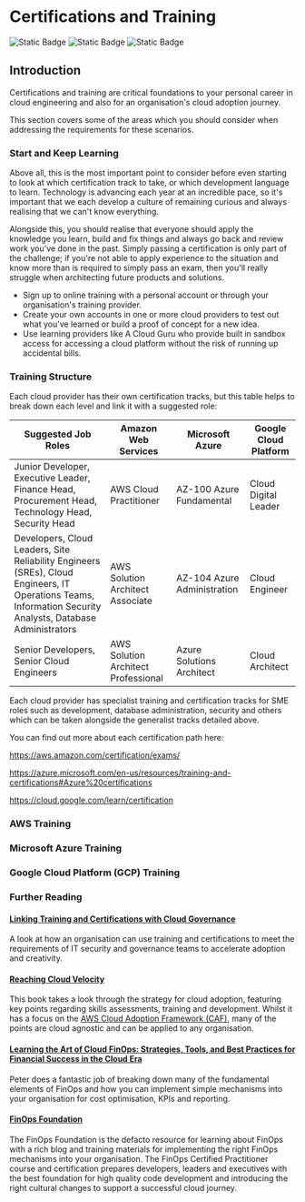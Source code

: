 # Certifications and Training

![Static Badge](https://img.shields.io/badge/Cloud%20Provider-AWS-orange) ![Static Badge](https://img.shields.io/badge/Cloud%20Provider-Azure-lightblue) ![Static Badge](https://img.shields.io/badge/Cloud%20Provider-Google%20Cloud-blue)

## Introduction

Certifications and training are critical foundations to your personal career in cloud engineering and also for an organisation's cloud adoption journey. 

This section covers some of the areas which you should consider when addressing the requirements for these scenarios.

### Start and Keep Learning
Above all, this is the most important point to consider before even starting to look at which certification track to take, or which development language to learn. Technology is advancing each year at an incredible pace, so it's important that we each develop a culture of remaining curious and always realising that we can't know everything.

Alongside this, you should realise that everyone should apply the knowledge you learn, build and fix things and always go back and review work you've done in the past. Simply passing a certification is only part of the challenge; if you're not able to apply experience to the situation and know more than is required to simply pass an exam, then you'll really struggle when architecting future products and solutions.

 - Sign up to online training with a personal account or through your organisation's training provider.
 - Create your own accounts in one or more cloud providers to test out what you've learned or build a proof of concept for a new idea.
 - Use learning providers like A Cloud Guru who provide built in sandbox access for accessing a cloud platform without the risk of running up accidental bills.

### Training Structure

Each cloud provider has their own certification tracks, but this table helps to break down each level and link it with a suggested role:

| Suggested Job Roles | Amazon Web Services | Microsoft Azure | Google Cloud Platform
|--|--|--|--|
|Junior Developer, Executive Leader, Finance Head, Procurement Head, Technology Head, Security Head| AWS Cloud Practitioner|AZ-100 Azure Fundamental|Cloud Digital Leader
|Developers, Cloud Leaders, Site Reliability Engineers (SREs), Cloud Engineers, IT Operations Teams, Information Security Analysts, Database Administrators|AWS Solution Architect Associate|AZ-104 Azure Administration|Cloud Engineer|
|Senior Developers, Senior Cloud Engineers|AWS Solution Architect Professional|Azure Solutions Architect|Cloud Architect|

Each cloud provider has specialist training and certification tracks for SME roles such as development, database administration, security and others which can be taken alongside the generalist tracks detailed above.

You can find out more about each certification path here:

https://aws.amazon.com/certification/exams/

https://azure.microsoft.com/en-us/resources/training-and-certifications#Azure%20certifications

https://cloud.google.com/learn/certification

### AWS Training

### Microsoft Azure Training

### Google Cloud Platform (GCP) Training

### Further Reading

#### [Linking Training and Certifications with Cloud Governance](https://www.linkedin.com/pulse/linking-training-certifications-cloud-governance-adam)
A look at how an organisation can use training and certifications to meet the requirements of IT security and governance teams to accelerate adoption and creativity.
#### [Reaching Cloud Velocity](https://amzn.to/3SuCIEa)
This book takes a look through the strategy for cloud adoption, featuring key points regarding skills assessments, training and development. Whilst it has a focus on the [AWS Cloud Adoption Framework (CAF)](https://aws.amazon.com/cloud-adoption-framework/), many of the points are cloud agnostic and can be applied to any organisation.

#### [Learning the Art of Cloud FinOps: Strategies, Tools, and Best Practices for Financial Success in the Cloud Era](https://amzn.to/40oaMEe)
Peter does a fantastic job of breaking down many of the fundamental elements of FinOps and how you can implement simple mechanisms into your organisation for cost optimisation, KPIs and reporting. 

#### [FinOps Foundation](https://www.finops.org/)
The FinOps Foundation is the defacto resource for learning about FinOps with a rich blog and training materials for implementing the right FinOps mechanisms into your organisation. The FinOps Certified Practitioner course and certification prepares developers, leaders and executives with the best foundation for high quality code development and introducing the right cultural changes to support a successful cloud journey.
